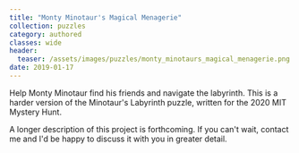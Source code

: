 ```yaml
---
title: "Monty Minotaur's Magical Menagerie"
collection: puzzles
category: authored
classes: wide
header: 
  teaser: /assets/images/puzzles/monty_minotaurs_magical_menagerie.png
date: 2019-01-17
---
```


Help Monty Minotaur find his friends and navigate the labyrinth. This is a harder version of the Minotaur's Labyrinth puzzle, written for the 2020 MIT Mystery Hunt.

A longer description of this project is forthcoming. If you can't wait, contact me and I'd be happy to discuss it with you in greater detail.